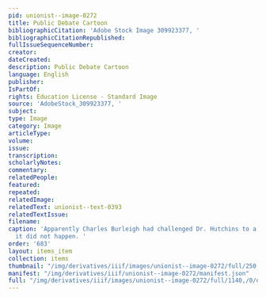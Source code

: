 ```yaml
---
pid: unionist--image-0272
title: Public Debate Cartoon
bibliographicCitation: 'Adobe Stock Image 309923377, '
bibliographicCitationRepublished: 
fullIssueSequenceNumber: 
creator: 
dateCreated: 
description: Public Debate Cartoon
language: English
publisher: 
IsPartOf: 
rights: Education License - Standard Image
source: 'AdobeStock_309923377, '
subject: 
type: Image
category: Image
articleType: 
volume: 
issue: 
transcription: 
scholarlyNotes: 
commentary: 
relatedPeople: 
featured: 
repeated: 
relatedImage: 
relatedText: unionist--text-0393
relatedTextIssue: 
filename: 
caption: 'Apparently Charles Burleigh had challenged Dr. Hutchins to a debate, but
  it did not happen. '
order: '683'
layout: items_item
collection: items
thumbnail: "/img/derivatives/iiif/images/unionist--image-0272/full/250,/0/default.jpg"
manifest: "/img/derivatives/iiif/unionist--image-0272/manifest.json"
full: "/img/derivatives/iiif/images/unionist--image-0272/full/1140,/0/default.jpg"
---
```

